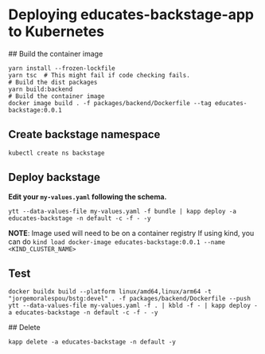 # Deploying educates-backstage-app to Kubernetes

## Build the container image

```
yarn install --frozen-lockfile
yarn tsc  # This might fail if code checking fails.
# Build the dist packages
yarn build:backend
# Build the container image
docker image build . -f packages/backend/Dockerfile --tag educates-backstage:0.0.1
```

## Create backstage namespace

```
kubectl create ns backstage
```

## Deploy backstage

**Edit your `my-values.yaml` following the schema.**

```
ytt --data-values-file my-values.yaml -f bundle | kapp deploy -a educates-backstage -n default -c -f - -y
```

**NOTE**: Image used will need to be on a container registry
If using kind, you can do `kind load docker-image educates-backstage:0.0.1 --name <KIND_CLUSTER_NAME>`

## Test

```
docker buildx build --platform linux/amd64,linux/arm64 -t "jorgemoralespou/bstg:devel" . -f packages/backend/Dockerfile --push
ytt --data-values-file my-values.yaml -f . | kbld -f - | kapp deploy -a educates-backstage -n default -c -f - -y
```

## Delete

```
kapp delete -a educates-backstage -n default -y
```
